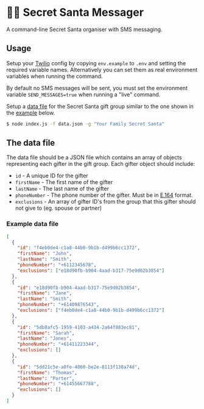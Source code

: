 # 🤫🎅 Secret Santa Messager

A command-line Secret Santa organiser with SMS messaging.

## Usage

Setup your [Twilio](https://www.twilio.com/) config by copying `env.example` to `.env` and setting the required variable names.
Alternatively you can set them as real environment variables when running the command.

By default no SMS messages will be sent, you must set the environment variable `SEND_MESSAGES=true` when running a "live" command.

Setup a [data file](#the-data-file) for the Secret Santa gift group similar to the one shown in the [example](#example-data-file) below.

```sh
$ node index.js -f data.json -g "Your Family Secret Santa"
```

## The data file

The data file should be a JSON file which contains an array of objects representing each gifter in the gift group.
Each gifter object should include:

- `id` - A unique ID for the gifter
- `firstName` - The first name of the gifter
- `lastName` - The last name of the gifter
- `phoneNumber` - The phone number of the gifter. Must be in [E.164](https://www.twilio.com/docs/glossary/what-e164) format.
- `exclusions` - An array of gifter ID's from the group that this gifter should not give to (eg. spouse or partner)

### Example data file

```json
[
  {
    "id": "f4eb0de4-c1a8-44b0-9b1b-d499b6cc1372",
    "firstName": "John",
    "lastName": "Smith",
    "phoneNumber": "+6112345678",
    "exclusions": ["e18d90fb-b904-4aad-b317-75e9d02b3854"]
  },
  {
    "id": "e18d90fb-b904-4aad-b317-75e9d02b3854",
    "firstName": "Jane",
    "lastName": "Smith",
    "phoneNumber": "+61409876543",
    "exclusions": ["f4eb0de4-c1a8-44b0-9b1b-d499b6cc1372"]
  },
  {
    "id": "5db8afc5-1959-4103-a434-2a64f883ec81",
    "firstName": "Sarah",
    "lastName": "Jones",
    "phoneNumber": "+61411223344",
    "exclusions": []
  },
  {
    "id": "5dd21c5e-a0fe-4860-be2e-8113f138a74d",
    "firstName": "Thomas",
    "lastName": "Porter",
    "phoneNumber": "+61455667788",
    "exclusions": []
  }
]
```
